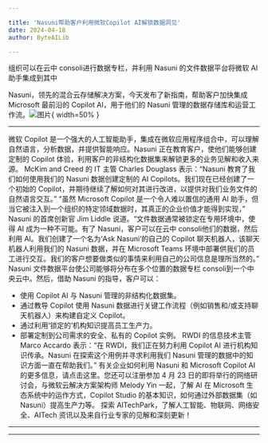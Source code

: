 ```yaml
---

title: 'Nasuni帮助客户利用微软Copilot AI解锁数据洞见'
date: 2024-04-18
author: ByteAILib

---
```


组织可以在云中 consoli进行数据专栏，并利用 Nasuni 的文件数据平台将微软 AI 助手集成到其中

Nasuni，领先的混合云存储解决方案，今天发布了新指南，帮助客户加快集成 Microsoft 最前沿的 Copilot AI，用于他们的 Nasuni 管理的数据存储库和运营工作流。![图片](https://ai-techpark.com/wp-content/uploads/2020/06/Buyer-Guide-500x281-1.jpg){ width=50% }

---

微软 Copilot 是一个强大的人工智能助手，集成在微软应用程序组合中，可以理解自然语言，分析数据，并提供智能响应。Nasuni 正在教育客户，使他们能够创建定制的 Copilot 体验，利用客户的非结构化数据集来解锁更多的业务见解和收入来源。
McKim and Creed 的 IT 主管 Charles Douglass 表示：“Nasuni 教育了我们如何使用我们的 Nasuni 数据创建定制的 AI Copilots。我们现在已经创建了一个初始的 Copilot，并期待继续了解如何对其进行改进，以提供对我们业务文件的自然语言交互。”
“虽然 Microsoft Copilot 是一个令人难以置信的通用 AI 助手，但当它被注入到一个组织的特定领域数据时，其真正的企业价值才能得到实现，” Nasuni 的首席创新官 Jim Liddle 说道。“文件数据通常被锁定在专用环境中，使得 AI 成为一种不可能。有了 Nasuni，客户可以在云中 consoli他们的数据，然后利用 AI。我们创建了一个名为‘Ask Nasuni’的自己的 Copilot 聊天机器人，该聊天机器人利用我们的 Nasuni 数据，并在 Microsoft Teams 环境中部署供我们的员工进行交互。我们的客户想要做类似的事情来利用自己的公司信息是理所当然的。”
Nasuni 文件数据平台使公司能够将分布在多个位置的数据专栏 consoli到一个中央云中。然后，借助 Nasuni 的指导，客户可以：

- 使用 Copilot AI 与 Nasuni 管理的非结构化数据集。
- 通过教导 Copilot 使用 Nasuni 数据进行关键工作流程（例如销售和/或支持聊天机器人）来构建自定义 Copilot。
- 通过利用‘锁定的’机构知识提高员工生产力。
- 部署定制到公司需求的安全、私有的 Copilot 实例。
RWDI 的信息技术主管 Marco Accardo 表示：“在 RWDI，我们正在努力利用 Copilot AI 进行机构知识传承。Nasuni 在探索这个用例并寻求利用我们 Nasuni 管理的数据中的知识方面一直在帮助我们。”
有关企业如何利用 Nasuni 和 Microsoft Copilot AI 的更多信息，请点击这里。您还可以注册参加 4 月 23 日的即将举行的网络研讨会，与微软云解决方案架构师 Melody Yin 一起，了解 AI 在 Microsoft 生态系统中的运作方式，Copilot Studio 的基本知识，如何通过外部数据集（如 Nasuni）提高生产力等。
探索 AITechPark，了解人工智能、物联网、网络安全、AITech 资讯以及来自行业专家的见解和深刻更新！ 

---
---

